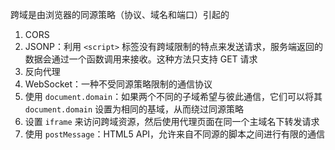 跨域是由浏览器的同源策略（协议、域名和端口）引起的

1. CORS
2. JSONP：利用 `<script>` 标签没有跨域限制的特点来发送请求，服务端返回的数据会通过一个函数调用来接收。这种方法只支持 GET 请求
3. 反向代理
4. WebSocket：一种不受同源策略限制的通信协议
5. 使用 `document.domain`：如果两个不同的子域希望与彼此通信，它们可以将其 `document.domain` 设置为相同的基域，从而绕过同源策略
6. 设置 `iframe` 来访问跨域资源，然后使用代理页面在同一个主域名下转发请求
7. 使用 `postMessage`：HTML5 API，允许来自不同源的脚本之间进行有限的通信



